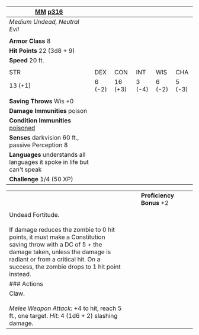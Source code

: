 
|[MM](https://5e.tools/book.html#mm,page:316 "Monster Manual") [p316](https://5e.tools/book.html#mm,page:316 "Page 316")|   |   |   |   |   |
|---|---|---|---|---|---|
|_Medium Undead, Neutral Evil_|   |   |   |   |   |
||   |   |   |   |   |
|**Armor Class** 8|   |   |   |   |   |
|**Hit Points** 22 (3d8 + 9)|   |   |   |   |   |
|**Speed** 20 ft.|   |   |   |   |   |
||   |   |   |   |   |
|STR|DEX|CON|INT|WIS|CHA|
|13 (+1)|6 (-2)|16 (+3)|3 (-4)|6 (-2)|5 (-3)|
||   |   |   |   |   |
|**Saving Throws** Wis +0|   |   |   |   |   |
|**Damage Immunities** poison|   |   |   |   |   |
|**Condition Immunities** [poisoned](https://5e.tools/conditionsdiseases.html#poisoned_phb)|   |   |   |   |   |
|**Senses** darkvision 60 ft., passive Perception 8|   |   |   |   |   |
|**Languages** understands all languages it spoke in life but can't speak|   |   |   |   |   |
|**Challenge** 1/4 (50 XP)|   |   |

|                                                                                                                                                                                                                                                                |     |     |                          |     |     |
| -------------------------------------------------------------------------------------------------------------------------------------------------------------------------------------------------------------------------------------------------------------- | --- | --- | ------------------------ | --- | --- |
|                                                                                                                                                                                                                                                                |     |     | **Proficiency Bonus** +2 |     |     |
|                                                                                                                                                                                                                                                                |     |     |                          |     |     |
| Undead Fortitude.<br><br>If damage reduces the zombie to 0 hit points, it must make a Constitution saving throw with a DC of 5 + the damage taken, unless the damage is radiant or from a critical hit. On a success, the zombie drops to 1 hit point instead. |     |     |                          |     |     |
| ### Actions                                                                                                                                                                                                                                                    |     |     |                          |     |     |
| Claw.<br><br>_Melee Weapon Attack:_ +4 to hit, reach 5 ft., one target. _Hit:_ 4 (1d6 + 2) slashing damage.                                                                                                                                                    |     |     |                          |     |     |
